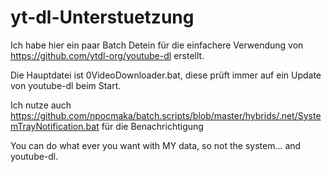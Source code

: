 # yt-dl-Unterstuetzung
Ich habe hier ein paar Batch Detein für die einfachere Verwendung von https://github.com/ytdl-org/youtube-dl erstellt. 

Die Hauptdatei ist 0VideoDownloader.bat, diese prüft immer auf ein Update von youtube-dl beim Start.

Ich nutze auch https://github.com/npocmaka/batch.scripts/blob/master/hybrids/.net/SystemTrayNotification.bat für die Benachrichtigung 

You can do what ever you want with MY data, so not the system... and youtube-dl.
